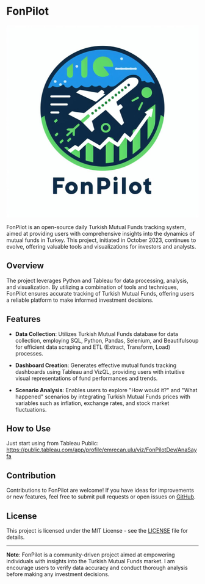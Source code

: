 # FonPilot

![FonPilot Logo](https://github.com/vulonviing/fonpilot/blob/main/fonpilot_logo.jfif)

FonPilot is an open-source daily Turkish Mutual Funds tracking system, aimed at providing users with comprehensive insights into the dynamics of mutual funds in Turkey. This project, initiated in October 2023, continues to evolve, offering valuable tools and visualizations for investors and analysts.

## Overview

The project leverages Python and Tableau for data processing, analysis, and visualization. By utilizing a combination of tools and techniques, FonPilot ensures accurate tracking of Turkish Mutual Funds, offering users a reliable platform to make informed investment decisions.

## Features

- **Data Collection**: Utilizes Turkish Mutual Funds database for data collection, employing SQL, Python, Pandas, Selenium, and Beautifulsoup for efficient data scraping and ETL (Extract, Transform, Load) processes.
  
- **Dashboard Creation**: Generates effective mutual funds tracking dashboards using Tableau and VizQL, providing users with intuitive visual representations of fund performances and trends.

- **Scenario Analysis**: Enables users to explore "How would it?" and "What happened" scenarios by integrating Turkish Mutual Funds prices with variables such as inflation, exchange rates, and stock market fluctuations.

## How to Use

Just start using from Tableau Public:
https://public.tableau.com/app/profile/emrecan.ulu/viz/FonPilotDev/AnaSayfa

## Contribution

Contributions to FonPilot are welcome! If you have ideas for improvements or new features, feel free to submit pull requests or open issues on [GitHub](https://github.com/vulonviing/fonpilot/).

## License

This project is licensed under the MIT License - see the [LICENSE](https://opensource.org/license/mit/) file for details.

---

**Note**: FonPilot is a community-driven project aimed at empowering individuals with insights into the Turkish Mutual Funds market. I am encourage users to verify data accuracy and conduct thorough analysis before making any investment decisions.


